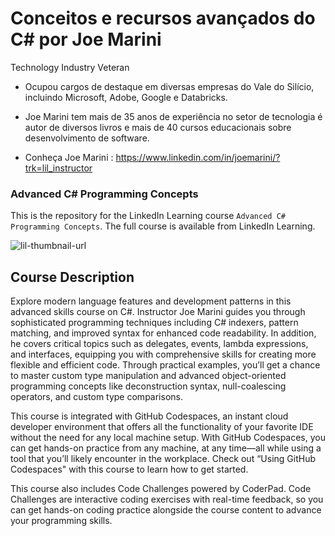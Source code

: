 # Conceitos e recursos avançados do C# por Joe Marini
Technology Industry Veteran

- Ocupou cargos de destaque em diversas empresas do Vale do Silício, incluindo Microsoft, Adobe, Google e Databricks.

- Joe Marini tem mais de 35 anos de experiência no setor de tecnologia é autor de diversos livros e mais de 40 cursos educacionais sobre desenvolvimento de software.

- Conheça Joe Marini : https://www.linkedin.com/in/joemarini/?trk=lil_instructor

### Advanced C# Programming Concepts
This is the repository for the LinkedIn Learning course `Advanced C# Programming Concepts`. The full course is available from LinkedIn Learning.

![lil-thumbnail-url]

## Course Description

<p>Explore modern language features and development patterns in this advanced skills course on C#. Instructor Joe Marini guides you through sophisticated programming techniques including C# indexers, pattern matching, and improved syntax for enhanced code readability. In addition, he covers critical topics such as delegates, events, lambda expressions, and interfaces, equipping you with comprehensive skills for creating more flexible and efficient code. Through practical examples, you’ll get a chance to master custom type manipulation and advanced object-oriented programming concepts like deconstruction syntax, null-coalescing operators, and custom type comparisons.</p><p>This course is integrated with GitHub Codespaces, an instant cloud developer environment that offers all the functionality of your favorite IDE without the need for any local machine setup. With GitHub Codespaces, you can get hands-on practice from any machine, at any time—all while using a tool that you’ll likely encounter in the workplace. Check out “Using GitHub Codespaces" with this course to learn how to get started.</p><p>This course also includes Code Challenges powered by CoderPad. Code Challenges are interactive coding exercises with real-time feedback, so you can get hands-on coding practice alongside the course content to advance your programming skills.</p>


[0]: # (Replace these placeholder URLs with actual course URLs)

[lil-course-url]: https://www.linkedin.com/learning/advanced-c-sharp-programming-concepts
[lil-thumbnail-url]: https://media.licdn.com/dms/image/v2/D4E0DAQEAwibW5-phug/learning-public-crop_675_1200/B4EZdCHJEiHQAk-/0/1749160858554?e=2147483647&v=beta&t=Z2_SIdNFNvT28MoXjnWKAxG-0xtnYZPzI0gZXY1n6V4
